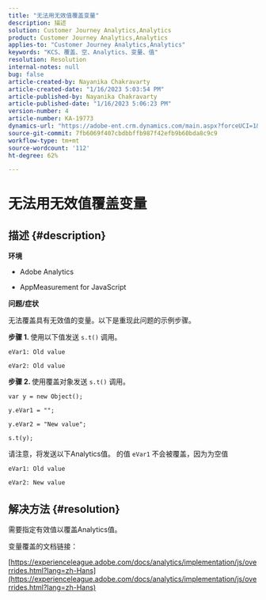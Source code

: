 ```yaml
---
title: "无法用无效值覆盖变量"
description: 描述
solution: Customer Journey Analytics,Analytics
product: Customer Journey Analytics,Analytics
applies-to: "Customer Journey Analytics,Analytics"
keywords: "KCS、覆盖、空、Analytics、变量、值"
resolution: Resolution
internal-notes: null
bug: false
article-created-by: Nayanika Chakravarty
article-created-date: "1/16/2023 5:03:54 PM"
article-published-by: Nayanika Chakravarty
article-published-date: "1/16/2023 5:06:23 PM"
version-number: 4
article-number: KA-19773
dynamics-url: "https://adobe-ent.crm.dynamics.com/main.aspx?forceUCI=1&pagetype=entityrecord&etn=knowledgearticle&id=7cac99bc-bf95-ed11-aad1-6045bd006149"
source-git-commit: 7fb6069f407cbdbbffb987f42efb9b60bda8c9c9
workflow-type: tm+mt
source-wordcount: '112'
ht-degree: 62%

---
```


# 无法用无效值覆盖变量

## 描述 {#description}


<b>环境</b>

- Adobe Analytics

- AppMeasurement for JavaScript

<b>问题/症状</b>

无法覆盖具有无效值的变量。以下是重现此问题的示例步骤。


<b>步骤 1. </b>使用以下值发送 `s.t()` 调用。


```
eVar1: Old value

eVar2: Old value
```


<b>步骤 2. </b>使用覆盖对象发送 `s.t()` 调用。


```
var y = new Object();

y.eVar1 = "";

y.eVar2 = "New value";

s.t(y);
```


请注意，将发送以下Analytics值。 的值 `eVar1` 不会被覆盖，因为为空值


```
eVar1: Old value

eVar2: New value
```



## 解决方法 {#resolution}


需要指定有效值以覆盖Analytics值。

变量覆盖的文档链接：

[https://experienceleague.adobe.com/docs/analytics/implementation/js/overrides.html?lang=zh-Hans](https://experienceleague.adobe.com/docs/analytics/implementation/js/overrides.html?lang=zh-Hans)
